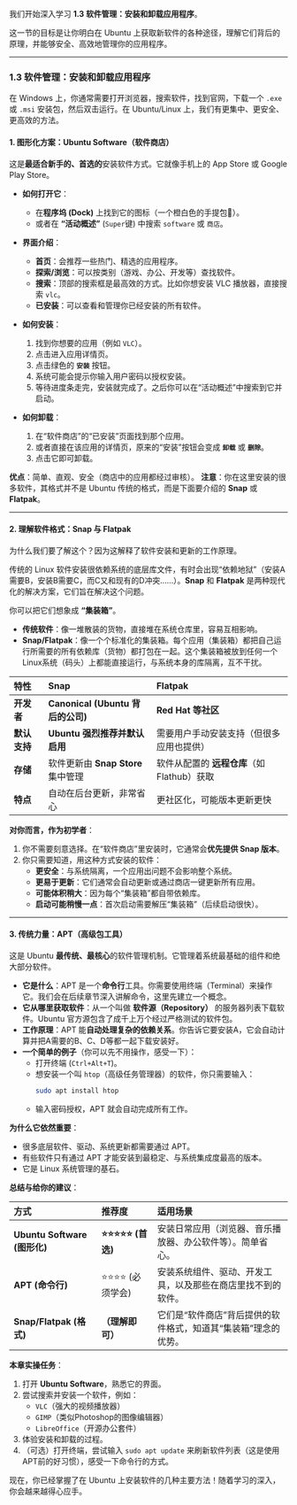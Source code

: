 我们开始深入学习 **1.3 软件管理：安装和卸载应用程序**。

这一节的目标是让你明白在 Ubuntu 上获取新软件的各种途径，理解它们背后的原理，并能够安全、高效地管理你的应用程序。

---

### **1.3 软件管理：安装和卸载应用程序**

在 Windows 上，你通常需要打开浏览器，搜索软件，找到官网，下载一个 `.exe` 或 `.msi` 安装包，然后双击运行。在 Ubuntu/Linux 上，我们有更集中、更安全、更高效的方法。

#### **1. 图形化方案：Ubuntu Software（软件商店）**

这是**最适合新手的、首选的**安装软件方式。它就像手机上的 App Store 或 Google Play Store。

*   **如何打开它**：
    *   在**程序坞 (Dock)** 上找到它的图标（一个橙白色的手提包👜）。
    *   或者在 **“活动概述”** (`Super`键) 中搜索 `software` 或 `商店`。

*   **界面介绍**：
    *   **首页**：会推荐一些热门、精选的应用程序。
    *   **探索/浏览**：可以按类别（游戏、办公、开发等）查找软件。
    *   **搜索**：顶部的搜索框是最高效的方式。比如你想安装 VLC 播放器，直接搜索 `vlc`。
    *   **已安装**：可以查看和管理你已经安装的所有软件。

*   **如何安装**：
    1.  找到你想要的应用（例如 `VLC`）。
    2.  点击进入应用详情页。
    3.  点击绿色的 **`安装`** 按钮。
    4.  系统可能会提示你输入用户密码以授权安装。
    5.  等待进度条走完，安装就完成了。之后你可以在“活动概述”中搜索到它并启动。

*   **如何卸载**：
    1.  在“软件商店”的“已安装”页面找到那个应用。
    2.  或者直接在该应用的详情页，原来的“安装”按钮会变成 **`卸载`** 或 **`删除`**。
    3.  点击它即可卸载。

**优点**：简单、直观、安全（商店中的应用都经过审核）。
**注意**：你在这里安装的很多软件，其格式并不是 Ubuntu 传统的格式，而是下面要介绍的 **Snap** 或 **Flatpak**。

---

#### **2. 理解软件格式：Snap 与 Flatpak**

为什么我们要了解这个？因为这解释了软件安装和更新的工作原理。

传统的 Linux 软件安装很依赖系统的底层库文件，有时会出现“依赖地狱”（安装A需要B，安装B需要C，而C又和现有的D冲突……）。**Snap** 和 **Flatpak** 是两种现代化的解决方案，它们旨在解决这个问题。

你可以把它们想象成 **“集装箱”**。

*   **传统软件**：像一堆散装的货物，直接堆在系统仓库里，容易互相影响。
*   **Snap/Flatpak**：像一个个标准化的集装箱。每个应用（集装箱）都把自己运行所需要的所有依赖库（货物）都打包在一起。这个集装箱被放到任何一个Linux系统（码头）上都能直接运行，与系统本身的库隔离，互不干扰。

| 特性 | **Snap** | **Flatpak** |
| :--- | :--- | :--- |
| **开发者** | **Canonical (Ubuntu 背后的公司)** | **Red Hat 等社区** |
| **默认支持** | **Ubuntu 强烈推荐并默认启用** | 需要用户手动安装支持（但很多应用也提供） |
| **存储** | 软件更新由 **Snap Store** 集中管理 | 软件从配置的 **远程仓库**（如Flathub）获取 |
| **特点** | 自动在后台更新，非常省心 | 更社区化，可能版本更新更快 |

**对你而言，作为初学者**：
1.  你不需要刻意选择。在“软件商店”里安装时，它通常会**优先提供 Snap 版本**。
2.  你只需要知道，用这种方式安装的软件：
    *   **更安全**：与系统隔离，一个应用出问题不会影响整个系统。
    *   **更易于更新**：它们通常会自动更新或通过商店一键更新所有应用。
    *   **可能体积稍大**：因为每个“集装箱”都自带依赖库。
    *   **启动可能稍慢一点**：首次启动需要解压“集装箱”（后续启动很快）。

---

#### **3. 传统力量：APT（高级包工具）**

这是 Ubuntu **最传统、最核心**的软件管理机制。它管理着系统最基础的组件和绝大部分软件。

*   **它是什么**：APT 是一个**命令行**工具。你需要使用终端（Terminal）来操作它。我们会在后续章节深入讲解命令，这里先建立一个概念。
*   **它从哪里获取软件**：从一个叫做 **软件源（Repository）** 的服务器列表下载软件。Ubuntu 官方源包含了成千上万个经过严格测试的软件包。
*   **工作原理**：APT 能**自动处理复杂的依赖关系**。你告诉它要安装A，它会自动计算并把A需要的B、C、D等都一起下载安装好。
*   **一个简单的例子**（你可以先不用操作，感受一下）：
    *   打开终端 (`Ctrl+Alt+T`)。
    *   想安装一个叫 `htop`（高级任务管理器）的软件，你只需要输入：
        ```bash
        sudo apt install htop
        ```
    *   输入密码授权，APT 就会自动完成所有工作。

**为什么它依然重要**：
*   很多底层软件、驱动、系统更新都需要通过 APT。
*   有些软件只有通过 APT 才能安装到最稳定、与系统集成度最高的版本。
*   它是 Linux 系统管理的基石。

**总结与给你的建议**：

| 方式 | 推荐度 | 适用场景 |
| :--- | :--- | :--- |
| **Ubuntu Software (图形化)** | **⭐️⭐️⭐️⭐️⭐️ (首选)** | 安装日常应用（浏览器、音乐播放器、办公软件等）。简单省心。 |
| **APT (命令行)** | ⭐️⭐️⭐️⭐️ (必须学会) | 安装系统组件、驱动、开发工具，以及那些在商店里找不到的软件。 |
| **Snap/Flatpak (格式)** | **（理解即可）** | 它们是“软件商店”背后提供的软件格式，知道其“集装箱”理念的优势。 |

**本章实操任务**：
1.  打开 **Ubuntu Software**，熟悉它的界面。
2.  尝试搜索并安装一个软件，例如：
    *   `VLC`（强大的视频播放器）
    *   `GIMP`（类似Photoshop的图像编辑器）
    *   `LibreOffice`（开源办公套件）
3.  体验安装和卸载的过程。
4.  （可选）打开终端，尝试输入 `sudo apt update` 来刷新软件列表（这是使用APT前的好习惯），感受一下命令行的方式。

现在，你已经掌握了在 Ubuntu 上安装软件的几种主要方法！随着学习的深入，你会越来越得心应手。